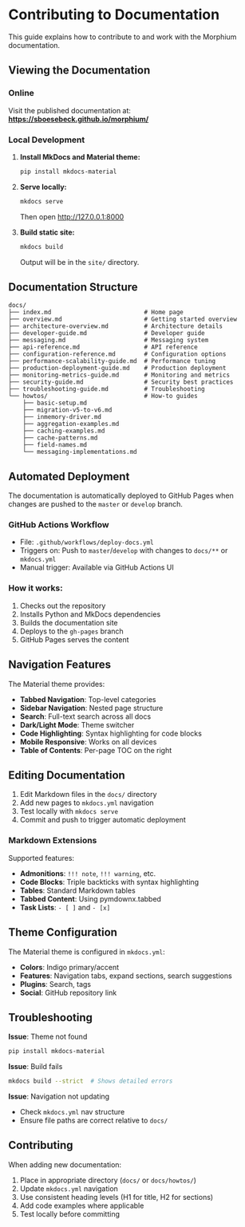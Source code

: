 # Contributing to Documentation

This guide explains how to contribute to and work with the Morphium documentation.

## Viewing the Documentation

### Online
Visit the published documentation at: **https://sboesebeck.github.io/morphium/**

### Local Development

1. **Install MkDocs and Material theme:**
   ```bash
   pip install mkdocs-material
   ```

2. **Serve locally:**
   ```bash
   mkdocs serve
   ```
   Then open http://127.0.0.1:8000

3. **Build static site:**
   ```bash
   mkdocs build
   ```
   Output will be in the `site/` directory.

## Documentation Structure

```
docs/
├── index.md                          # Home page
├── overview.md                       # Getting started overview
├── architecture-overview.md          # Architecture details
├── developer-guide.md                # Developer guide
├── messaging.md                      # Messaging system
├── api-reference.md                  # API reference
├── configuration-reference.md        # Configuration options
├── performance-scalability-guide.md  # Performance tuning
├── production-deployment-guide.md    # Production deployment
├── monitoring-metrics-guide.md       # Monitoring and metrics
├── security-guide.md                 # Security best practices
├── troubleshooting-guide.md          # Troubleshooting
└── howtos/                           # How-to guides
    ├── basic-setup.md
    ├── migration-v5-to-v6.md
    ├── inmemory-driver.md
    ├── aggregation-examples.md
    ├── caching-examples.md
    ├── cache-patterns.md
    ├── field-names.md
    └── messaging-implementations.md
```

## Automated Deployment

The documentation is automatically deployed to GitHub Pages when changes are pushed to the `master` or `develop` branch.

### GitHub Actions Workflow
- File: `.github/workflows/deploy-docs.yml`
- Triggers on: Push to `master`/`develop` with changes to `docs/**` or `mkdocs.yml`
- Manual trigger: Available via GitHub Actions UI

### How it works:
1. Checks out the repository
2. Installs Python and MkDocs dependencies
3. Builds the documentation site
4. Deploys to the `gh-pages` branch
5. GitHub Pages serves the content

## Navigation Features

The Material theme provides:
- **Tabbed Navigation**: Top-level categories
- **Sidebar Navigation**: Nested page structure
- **Search**: Full-text search across all docs
- **Dark/Light Mode**: Theme switcher
- **Code Highlighting**: Syntax highlighting for code blocks
- **Mobile Responsive**: Works on all devices
- **Table of Contents**: Per-page TOC on the right

## Editing Documentation

1. Edit Markdown files in the `docs/` directory
2. Add new pages to `mkdocs.yml` navigation
3. Test locally with `mkdocs serve`
4. Commit and push to trigger automatic deployment

### Markdown Extensions

Supported features:
- **Admonitions**: `!!! note`, `!!! warning`, etc.
- **Code Blocks**: Triple backticks with syntax highlighting
- **Tables**: Standard Markdown tables
- **Tabbed Content**: Using pymdownx.tabbed
- **Task Lists**: `- [ ]` and `- [x]`

## Theme Configuration

The Material theme is configured in `mkdocs.yml`:
- **Colors**: Indigo primary/accent
- **Features**: Navigation tabs, expand sections, search suggestions
- **Plugins**: Search, tags
- **Social**: GitHub repository link

## Troubleshooting

**Issue**: Theme not found
```bash
pip install mkdocs-material
```

**Issue**: Build fails
```bash
mkdocs build --strict  # Shows detailed errors
```

**Issue**: Navigation not updating
- Check `mkdocs.yml` nav structure
- Ensure file paths are correct relative to `docs/`

## Contributing

When adding new documentation:
1. Place in appropriate directory (`docs/` or `docs/howtos/`)
2. Update `mkdocs.yml` navigation
3. Use consistent heading levels (H1 for title, H2 for sections)
4. Add code examples where applicable
5. Test locally before committing
